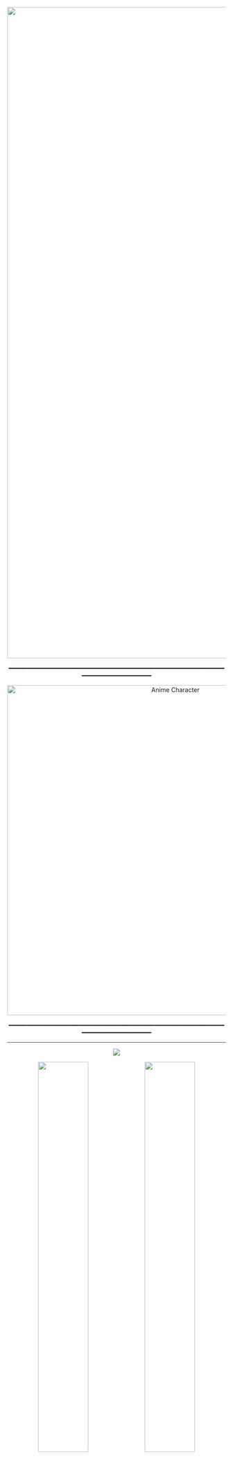 <!-- HEADER TITLE -->
<p align="center">
  <img width="1500" src="https://readme-typing-svg.demolab.com?font=Fira+Code&pause=1000&color=00FF00&center=true&vCenter=true&width=600&height=60&lines=$+whoami" alt="Typing SVG" />
</p>

<!-- ANIME GIF(Durararara!) -->
<p align="center">━━━━━━━━━━━━━━━━━━━━━━━━━━━━━━━━━━━━━━━━━━━━━━━━━━━━━━━━━━━━━━━━━━━━━━━━━━━━━━</p>
<p align="center">
  <img src="https://media1.giphy.com/media/v1.Y2lkPTc5MGI3NjExMTBxdzZiN3dlcWYzbHhtOWg2ZGpzOXZjc2R2aW85dHhuMjJ3ZWhnciZlcD12MV9pbnRlcm5hbF9naWZfYnlfaWQmY3Q9Zw/13Z5kstwARnPna/giphy.gif" width="760" alt="Anime Character">
</p>
<p align="center">━━━━━━━━━━━━━━━━━━━━━━━━━━━━━━━━━━━━━━━━━━━━━━━━━━━━━━━━━━━━━━━━━━━━━━━━━━━━━━</p>
<!-- TYPING EFFECT -->
<hr style="border: none; height: 1px; background-color: #444;">

<!-- PROFILE CARDS -->
<p align="center">
  <img src="https://github-profile-trophy.vercel.app/?username=saberr26&theme=onedark&no-frame=true&margin-w=10" />
</p>

<!-- GITHUB STATS -->
<p align="center">
  <img src="https://github-readme-stats.vercel.app/api?username=saberr26&show_icons=true&theme=radical&hide_border=true&hide_rank=false" width="48%">
  <img src="https://github-readme-stats.vercel.app/api/top-langs/?username=saberr26&layout=compact&theme=radical&hide_border=true" width="48%">
</p>

<!-- TECHNOLOGIES -->
<h3 align="center">⚙️ Tech Stack</h3>
<p align="center">
  <img src="https://img.shields.io/badge/Linux-313244?style=for-the-badge&logo=linux&logoColor=F9E2AF"/>
  <img src="https://img.shields.io/badge/Arch-1E1E2E?style=for-the-badge&logo=arch-linux&logoColor=89B4FA"/>
  <img src="https://img.shields.io/badge/Vim-1E1E2E?style=for-the-badge&logo=vim&logoColor=A6E3A1"/>
  <img src="https://img.shields.io/badge/Git-1E1E2E?style=for-the-badge&logo=git&logoColor=F38BA8"/>
  <img src="https://img.shields.io/badge/VS%20Code-1E1E2E?style=for-the-badge&logo=visual-studio-code&logoColor=89DCEB"/>
  <img src="https://img.shields.io/badge/Night Coder-1E1E2E?style=for-the-badge&logo=gnubash&logoColor=DDB6F2"/>
</p>
  
</p>

<!-- ACTIVITY GRAPH -->
<h3 align="center"> Contribution Activity</h3>
<p align="center">
  <img src="https://github-readme-activity-graph.vercel.app/graph?username=saberr26&theme=github-compact&hide_border=true" />
</p>

<!-- FOOTER -->
<hr style="border: none; height: 1px; background-color: #6C7086;">
<p align="center">
  <img src="https://komarev.com/ghpvc/?username=saberr26&style=for-the-badge&color=89DCEB" alt="profile views" />

